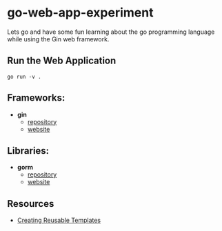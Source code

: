 # go-web-app-experiment

Lets go and have some fun learning about the go programming language while using the Gin web framework.

## Run the Web Application
```
go run -v .
```

## Frameworks:
* **gin**
	* [repository](https://github.com/gin-gonic/gin)
	* [website](https://gin-gonic.com/)

## Libraries:
* **gorm**
	* [repository](https://github.com/go-gorm/gorm)
	* [website](https://gorm.io/)

## Resources
* [Creating Reusable Templates](https://chenyitian.gitbooks.io/gin-tutorials/content/gin/8.html)
